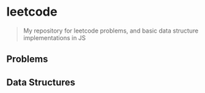 # leetcode

> My repository for leetcode problems, and basic data structure implementations in JS

## Problems

## Data Structures